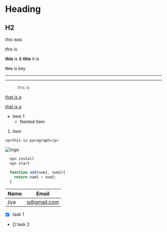 <!-- example -->
# Heading
## H2
<!-- italics -->
*this* was

_this_ is
<!-- strong -->
__this__ is & **this** it is
<!-- strikethrough -->
~~this~~ is key

<!-- horizontal rule -->
---
___

<!-- blackquote -->
> this is 

<!-- links -->
[that is a ](hhtp:www.a.com)

[that is a ](hhtp:www.a.com "this") 

<!-- UL -->
* item 1
    * Nested item

<!-- OL -->
1. item

<!-- inline code block -->
`<p>this is paragraph</p>`

<!-- images -->
![logo](https://www.google.com)

<!-- code blocks -->
```bash
  npn install 
  npn start
```
```javascript
  function add(num1, num2){
    return num1 + num2;
  }
```
<!-- tables -->
| Name  | Email        |
| ----- | ------------ |
| jiya  | p@gmail.com  |

<!-- task lists -->
* [x] task 1
* [] task 2

